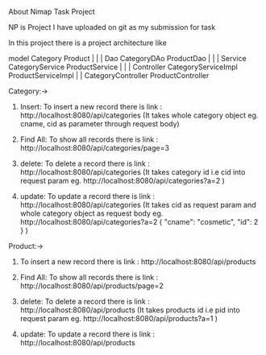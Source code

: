 About Nimap Task Project

NP is Project I have uploaded on git as my submission for task

In this project there is a project architecture like

model                     Category                          Product
|                            |                                |
Dao                      CategoryDAo                      ProductDao
|                            |                                |
Service                  CategoryService                ProductService
|                            |                                |
Controller               CategoryServiceImpl            ProductServiceImpl
                              |                                |
                         CategoryController              ProductController


Category:->
1) Insert: 
  To insert a new record there is link   :    http://localhost:8080/api/categories
    (It takes whole category object eg. cname, cid as parameter through request body)
2) Find All:
   To show all records there is link    :     http://localhost:8080/api/categories/page=3

3) delete:
   To delete a record there is link     :    http://localhost:8080/api/categories
  (It takes category id i.e cid into request param    eg. http://localhost:8080/api/categories?a=2 )

4) update:
   To update a record there is link  :     http://localhost:8080/api/categories
   (It takes cid as request param and whole category object as request body  eg. http://localhost:8080/api/categories?a=2
   {
    "cname": "cosmetic",
    "id": 2
}
)

Product:->
1) To insert a new record there is link     :     http://localhost:8080/api/products

 2) Find All:
   To show all records there is link    :     http://localhost:8080/api/products/page=2

3) delete:
   To delete a record there is link     :    http://localhost:8080/api/products
  (It takes products id i.e pid into request param    eg. http://localhost:8080/api/products?a=1 )

4) update:
   To update a record there is link  :     http://localhost:8080/api/products
